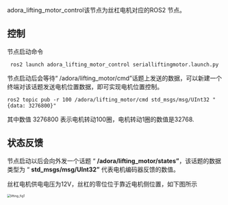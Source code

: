 adora_lifting_motor_control该节点为丝杠电机对应的ROS2 节点。

## 控制

节点启动命令

```
 ros2 launch adora_lifting_motor_control serialliftingmotor.launch.py
```

节点启动后会等待“ /adora/lifting_motor/cmd”话题上发送的数据，可以新建一个终端对该话题发送电机位置数据，即可实现电机位置控制。

```
ros2 topic pub -r 100 /adora/lifting_motor/cmd std_msgs/msg/UInt32 "{data: 3276800}"
```

其中数值 3276800 表示电机转动100圈，电机转动1圈的数值是32768.

## 状态反馈

节点启动以后会向外发一个话题 “ **/adora/lifting_motor/states”**，该话题的数据类型为 “ **std_msgs/msg/UInt32”**  代表电机编码器反馈的数值。

丝杠电机供电电压为12V，丝杠的零位位于靠近电机侧位置，如下图所示

<img src="C:\git\Adora_Robots\ROS2\adora_lifting_motor_control\reference\lifting_fig1.png" alt="lifting_fig1" style="zoom:50%;" />
